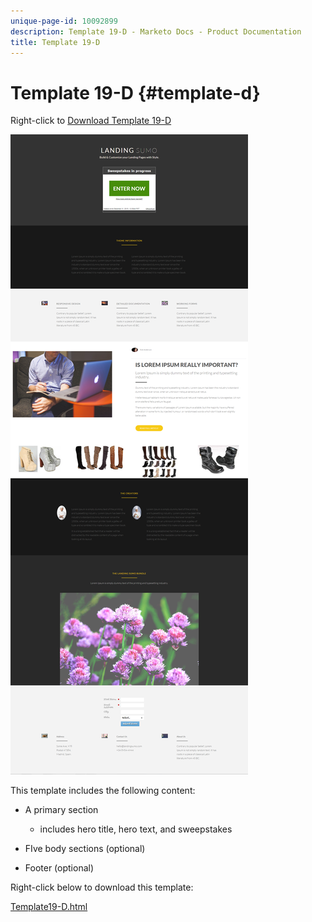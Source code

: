 ```yaml
---
unique-page-id: 10092899
description: Template 19-D - Marketo Docs - Product Documentation
title: Template 19-D
---
```


# Template 19-D {#template-d}

Right-click to [Download Template 19-D](http://docs.marketo.com/download/attachments/10092899/template-19d.html?version=1&modificationdate=1441750473000&api=v2)

![](assets/image2015-9-16-17-3a1-3a31.png)

This template includes the following content:

* A primary section

    * includes hero title, hero text, and sweepstakes

* FIve body sections (optional)
* Footer (optional)

Right-click below to download this template:

[Template19-D.html](http://docs.marketo.com/download/attachments/10092899/template-19d.html?version=1&modificationdate=1441750473000&api=v2)
